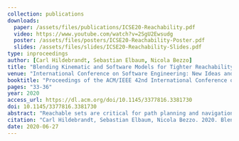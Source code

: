 ```yaml
---
collection: publications
downloads:
  paper: /assets/files/publications/ICSE20-Reachability.pdf
  video: https://www.youtube.com/watch?v=2SgU2Ewsudg
  poster: /assets/files/posters/ICSE20-Reachability-Poster.pdf
  slides: /assets/files/slides/ICSE20-Reachability-Slides.pdf
type: inproceedings
author: [Carl Hildebrandt, Sebastian Elbaum, Nicola Bezzo]
title: "Blending Kinematic and Software Models for Tighter Reachability Analysis"
venue: "International Conference on Software Engineering: New Ideas and Emerging Technologies Results Track (ICSE-NIER)"
booktitle: "Proceedings of the ACM/IEEE 42nd International Conference on Software Engineering: New Ideas and Emerging Results (ICSE-NIER)"
pages: "33-36"
year: 2020
access_url: https://dl.acm.org/doi/10.1145/3377816.3381730
doi: 10.1145/3377816.3381730
abstract: "Reachable sets are critical for path planning and navigation of mobile autonomous systems. Traditionally, these sets are computed using system models instantiated with their physical bounds. This exclusive focus on the physical bounds belies the fact that these systems are increasingly driven by sophisticated software components that can also bound the variables in the system models. This work explores the degree to which bounds manifested in the software can affect the computation of reachable sets, introduces an analysis approach to discover such bounds in code, and illustrates the potential of that approach on two systems. The preliminary results reveal that taking into consideration software bounds can reduce traditionally computed reachable sets by up to 91%."
citation: "Carl Hildebrandt, Sebastian Elbaum, Nicola Bezzo. 2020. Blending Kinematic and Software Models for Tighter Reachability Analysis. In <i>Proceedings of the ACM/IEEE 42nd International Conference on Software Engineering: New Ideas and Emerging Results. (ICSE-NIER)</i>. 33-36. https://doi.org/10.1145/3597926.3598069"
date: 2020-06-27
---
```



